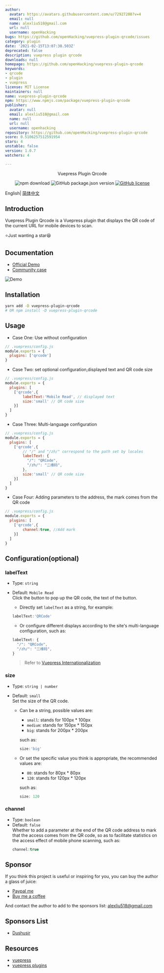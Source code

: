 ```yaml
---
author:
  avatar: https://avatars.githubusercontent.com/u/72927208?v=4
  email: null
  name: alexliu518@gmail.com
  url: null
  username: openHacking
bugs: https://github.com/openHacking/vuepress-plugin-qrcode/issues
category: plugin
date: '2021-02-15T13:07:38.503Z'
deprecated: false
description: vuepress plugin qrcode
downloads: null
homepage: https://github.com/openHacking/vuepress-plugin-qrcode
keywords:
- qrcode
- plugin
- vuepress
license: MIT License
maintainers: null
name: vuepress-plugin-qrcode
npm: https://www.npmjs.com/package/vuepress-plugin-qrcode
publisher:
  avatar: null
  email: alexliu518@gmail.com
  name: null
  url: null
  username: openhacking
repository: https://github.com/openHacking/vuepress-plugin-qrcode
score: 0.5106257512591954
stars: 4
unstable: false
version: 1.0.7
watchers: 4

---
```


<div align="center">

Vuepress Plugin Qrcode

![npm download](https://img.shields.io/npm/dt/vuepress-plugin-qrcode)
![GitHub package.json version](https://img.shields.io/github/package-json/v/openHacking/vuepress-plugin-qrcode?style=flat-square)
[![GitHub license](https://img.shields.io/github/license/openHacking/vuepress-plugin-qrcode?style=flat-square)](https://github.com/openHacking/vuepress-plugin-qrcode)
</div>

English| [简体中文](./README-zh.md)

## Introduction

Vuepress Plugin Qrcode is a Vuepress plugin that displays the QR code of the current URL for mobile devices to scan.

⭐Just wanting a star😆

## Documentation

- [Official Demo](https://openhacking.github.io/vuepress-template/)
- [Community case](https://dushusir.github.io/blog/)

![Demo](./assets/vuepress-plugin-qrcode-demo.png)

## Installation

```sh
yarn add -D vuepress-plugin-qrcode
# OR npm install -D vuepress-plugin-qrcode
```

## Usage

- Case One: Use without configuration
```js
// .vuepress/config.js
module.exports = {
  plugins: ['qrcode']
}
```
- Case Two: set optional configuration,displayed text and QR code size
```js
// .vuepress/config.js
module.exports = {
  plugins: [
    ['qrcode',{
        labelText:'Mobile Read', // displayed text
        size:'small' // QR code size
    }]
  ]
}
```
- Case Three: Multi-language configuration
```js
// .vuepress/config.js
module.exports = {
  plugins: [
    ['qrcode',{
        // "/" and "/zh/" correspond to the path set by locales
        labelText: {
          "/": "QRCode", 
          "/zh/": "二维码",
        },
        size:'small' // QR code size
    }]
  ]
}
```
- Case Four: Adding parameters to the address, the mark comes from the QR code
```js
// .vuepress/config.js
module.exports = {
  plugins: [
    ['qrcode',{
        channel:true, //Add mark
    }]
  ]
}
```

## Configuration(optional)

### labelText
- Type: `string`
- Default: `Mobile Read`   
Click the button to pop up the QR code, the text of the button.

  + Directly set `labelText` as a string, for example:
  ```js
  labelText:'QRCode'
  ```

  + Or configure different displays according to the site's multi-language configuration, such as:
  ```js
  labelText: {
    "/": "QRCode",
    "/zh/": "二维码",
  }
  ```

  > Refer to [Vuepress Internationalization](https://vuepress.vuejs.org/guide/i18n.html#internationalization)

### size
- Type: `string | number`
- Default: `small`    
Set the size of the QR code.

  + Can be a string, possible values are:
    - `small`: stands for 100px * 100px
    - `medium`: stands for 150px * 150px
    - `big`: stands for 200px * 200px

    such as:
    ```js
    size:'big'
    ```

  + Or set the specific value you think is appropriate, the recommended values are:
    - `80`: stands for 80px * 80px
    - `120`: stands for 120px * 120px

    such as:
    ```js
    size: 120
    ```

### channel
- Type: `boolean`
- Default: `false`    
Whether to add a parameter at the end of the QR code address to mark that the access comes from the QR code, so as to facilitate statistics on the access effect of mobile phone scanning, such as:
  ```js
  channel:true
  ```

## Sponsor

If you think this project is useful or inspiring for you, you can buy the author a glass of juice:

- [Paypal me](https://paypal.me/AlexLiu518)
- [Buy me a coffee](https://www.buymeacoffee.com/openHacking)

And contact the author to add to the sponsors list: alexliu518@gmail.com

## Sponsors List

- [Dushusir](https://dushusir.github.io)

## Resources

- [vuepress](https://vuepress.vuejs.org/)
- [vuepress plugins](https://github.com/vuepress/awesome-vuepress#plugins)